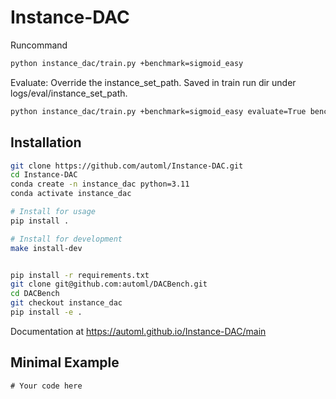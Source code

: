 # Instance-DAC

Runcommand
```bash
python instance_dac/train.py +benchmark=sigmoid_easy
```

Evaluate:
Override the instance_set_path. Saved in train run dir under logs/eval/instance_set_path.
```bash
python instance_dac/train.py +benchmark=sigmoid_easy evaluate=True benchmark.config.instance_set_path=../instance_sets/sigmoid/sigmoid_2D3M_test.csv
```


## Installation
```bash
git clone https://github.com/automl/Instance-DAC.git
cd Instance-DAC
conda create -n instance_dac python=3.11
conda activate instance_dac

# Install for usage
pip install .

# Install for development
make install-dev


pip install -r requirements.txt
git clone git@github.com:automl/DACBench.git
cd DACBench
git checkout instance_dac
pip install -e .
```

Documentation at https://automl.github.io/Instance-DAC/main

## Minimal Example

```
# Your code here
```
